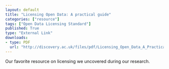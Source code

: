 ```yaml
---
layout: default
title: "Licensing Open Data: A practical guide"
categories: ["resource"]
tags: ["Open Data Licensing Standard"]
published: True
type: "External Link"
downloads:
- type: PDF
  url: "http://discovery.ac.uk/files/pdf/Licensing_Open_Data_A_Practical_Guide.pdf"
---
```

Our favorite resource on licensing we uncovered during our research.